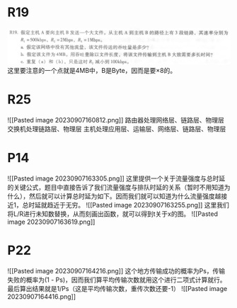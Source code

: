# R19
![Pasted image 20230907160332.png](../assets/Pasted%20image%2020230907160332.png)
这里要注意的一个点就是4MB中，B是Byte，因而是要×8的。
# R25
![[Pasted image 20230907160812.png]]
路由器处理网络层、链路层、物理层
交换机处理链路层、物理层
主机处理应用层、运输层、网络层、链路层、物理层
# P14
![[Pasted image 20230907163305.png]]
这里提供一个关于流量强度与总时延的关键公式，题目中直接告诉了我们流量强度与排队时延的关系（暂时不用知道为什么），然后就可以计算总时延为如下。因而我们就可以知道为什么流量强度越接近1，总时延就趋近于无穷。
![[Pasted image 20230907163255.png]]
这里我们将L/R进行未知数替换，从而刻画出函数，就可以得到t关于x的图。
![[Pasted image 20230907163619.png]]

# P22
![[Pasted image 20230907164216.png]]
这个地方传输成功的概率为Ps，传输失败的概率为(1 - Ps)，因而我们算平均传输次数就用这个进行二项式计算就行。最后算出结果就是1/Ps（这是平均传输次数，重传次数还要-1）
![[Pasted image 20230907164416.png]]

